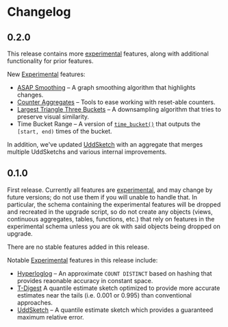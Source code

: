 # Changelog #

## 0.2.0 ##

This release contains more [experimental](/extension/docs/README.md#tag-notes)
features, along with additional functionality for prior features.

New [Experimental](/extension/docs/README.md#tag-notes) features:

- [ASAP Smoothing](/extension/docs/asap.md) – A graph smoothing algorithm that
highlights changes.
- [Counter Aggregates](/extension/docs/counter_agg.md) – Tools to ease working
with reset-able counters.
- [Largest Triangle Three Buckets](/extension/docs/lttb.md) – A downsampling
algorithm that tries to preserve visual similarity.
- Time Bucket Range – A version of [`time_bucket()`](https://docs.timescale.com/latest/api#time_bucket) that outputs the `[start, end)` times of the bucket.

In addition, we've updated [UddSketch](/extension/docs/uddsketch.md) with an
aggregate that merges multiple UddSketchs and various internal improvements.


## 0.1.0 ##

First release. Currently all features are
[experimental](/extension/docs/README.md#tag-notes), and may change by future
versions; do not use them if you will unable to handle that. In particular,
the schema containing the experimental features will be dropped and recreated
in the upgrade script, so do not create any objects (views,
continuous aggregates, tables, functions, etc.) that rely on features in the
experimental schema unless you are ok with said objects being dropped on
upgrade.

There are no stable features added in this release.

Notable [Experimental](/extension/docs/README.md#tag-notes)
features in this release include:

- [Hyperloglog](/extension/docs/hyperloglog.md) – An approximate `COUNT DISTINCT`
based on hashing that provides reaonable accuracy in constant space.
- [T-Digest](/extension/docs/tdigest.md) A quantile estimate sketch optimized to provide more accurate estimates near the tails (i.e. 0.001 or 0.995) than
conventional approaches.
- [UddSketch](/extension/docs/uddsketch.md)  – A quantile estimate sketch which
provides a guaranteed maximum relative error.